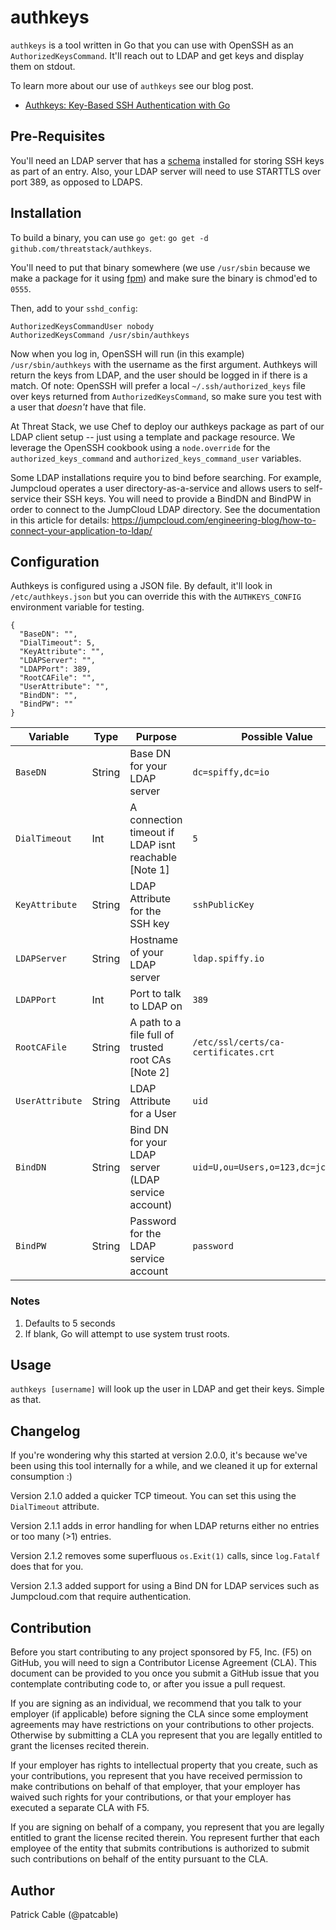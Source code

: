 # authkeys

`authkeys` is a tool written in Go that you can use with OpenSSH as an
`AuthorizedKeysCommand`. It'll reach out to LDAP and get keys and display them
on stdout.

To learn more about our use of `authkeys` see our blog post.
* [Authkeys: Key-Based SSH Authentication with Go](https://blog.threatstack.com/authkeys-making-key-based-ldap-authentication-faster)

## Pre-Requisites

You'll need an LDAP server that has a
[schema](http://pig.made-it.com/ldap-openssh.html) installed for storing SSH
keys as part of an entry. Also, your LDAP server will need to use STARTTLS over
port 389, as opposed to LDAPS.

## Installation

To build a binary, you can use `go get`:
`go get -d github.com/threatstack/authkeys`.

You'll need to put that binary somewhere (we use `/usr/sbin` because
we make a package for it using [fpm](https://github.com/jordansissel/fpm))
and make sure the binary is chmod'ed to `0555`.

Then, add to your `sshd_config`:

```
AuthorizedKeysCommandUser nobody
AuthorizedKeysCommand /usr/sbin/authkeys
```

Now when you log in, OpenSSH will run (in this example) `/usr/sbin/authkeys`
with the username as the first argument. Authkeys will return the keys from
LDAP, and the user should be logged in if there is a match. Of note: OpenSSH
will prefer a local `~/.ssh/authorized_keys` file over keys returned from
`AuthorizedKeysCommand`, so make sure you test with a user that _doesn't_ have
that file.

At Threat Stack, we use Chef to deploy our authkeys package as part of our LDAP client
setup -- just using a template and package resource. We leverage the OpenSSH
cookbook using a `node.override` for the `authorized_keys_command` and
`authorized_keys_command_user` variables.

Some LDAP installations require you to bind before searching. For example, Jumpcloud
operates a user directory-as-a-service and allows users to self-service their
SSH keys. You will need to provide a BindDN and BindPW in order to connect to
the JumpCloud LDAP directory. See the documentation in this article for details:
https://jumpcloud.com/engineering-blog/how-to-connect-your-application-to-ldap/

## Configuration

Authkeys is configured using a JSON file. By default, it'll look in
`/etc/authkeys.json` but you can override this with the `AUTHKEYS_CONFIG`
environment variable for testing.

```
{
  "BaseDN": "",
  "DialTimeout": 5,
  "KeyAttribute": "",
  "LDAPServer": "",
  "LDAPPort": 389,
  "RootCAFile": "",
  "UserAttribute": "",
  "BindDN": "",
  "BindPW": ""
}
```

| Variable        | Type   | Purpose                                              | Possible Value                       |
|-----------------|--------|------------------------------------------------------|--------------------------------------|
| `BaseDN`        | String | Base DN for your LDAP server                         | `dc=spiffy,dc=io`                    |
| `DialTimeout`   | Int    | A connection timeout if LDAP isnt reachable [Note 1] | `5`                                  |
| `KeyAttribute`  | String | LDAP Attribute for the SSH key                       | `sshPublicKey`                       |
| `LDAPServer`    | String | Hostname of your LDAP server                         | `ldap.spiffy.io`                     |
| `LDAPPort`      | Int    | Port to talk to LDAP on                              | `389`                                |
| `RootCAFile`    | String | A path to a file full of trusted root CAs [Note 2]   | `/etc/ssl/certs/ca-certificates.crt` |
| `UserAttribute` | String | LDAP Attribute for a User                            | `uid`                                |
| `BindDN`        | String | Bind DN for your LDAP server (LDAP service account)  | `uid=U,ou=Users,o=123,dc=jc,dc=com`  |
| `BindPW`        | String | Password for the LDAP service account                | `password`                           |

### Notes

1. Defaults to 5 seconds
1. If blank, Go will attempt to use system trust roots.

## Usage

`authkeys [username]` will look up the user in LDAP and get their keys. Simple
as that.

## Changelog
If you're wondering why this started at version 2.0.0, it's because we've been
using this tool internally for a while, and we cleaned it up for external
consumption :)

Version 2.1.0 added a quicker TCP timeout. You can set this using the
`DialTimeout` attribute.

Version 2.1.1 adds in error handling for when LDAP returns either no entries or
too many (>1) entries.

Version 2.1.2 removes some superfluous `os.Exit(1)` calls, since `log.Fatalf`
does that for you.

Version 2.1.3 added support for using a Bind DN for LDAP services such as 
Jumpcloud.com that require authentication.

## Contribution

Before you start contributing to any project sponsored by F5, Inc. (F5) on GitHub, you will need to sign a Contributor License Agreement (CLA). This document can be provided to you once you submit a GitHub issue that you contemplate contributing code to, or after you issue a pull request.

If you are signing as an individual, we recommend that you talk to your employer (if applicable) before signing the CLA since some employment agreements may have restrictions on your contributions to other projects. Otherwise by submitting a CLA you represent that you are legally entitled to grant the licenses recited therein.

If your employer has rights to intellectual property that you create, such as your contributions, you represent that you have received permission to make contributions on behalf of that employer, that your employer has waived such rights for your contributions, or that your employer has executed a separate CLA with F5.

If you are signing on behalf of a company, you represent that you are legally entitled to grant the license recited therein. You represent further that each employee of the entity that submits contributions is authorized to submit such contributions on behalf of the entity pursuant to the CLA.

## Author

Patrick Cable (@patcable)
